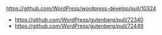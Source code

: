 https://github.com/WordPress/wordpress-develop/pull/10324

* https://github.com/WordPress/gutenberg/pull/72340
* https://github.com/WordPress/gutenberg/pull/72449
